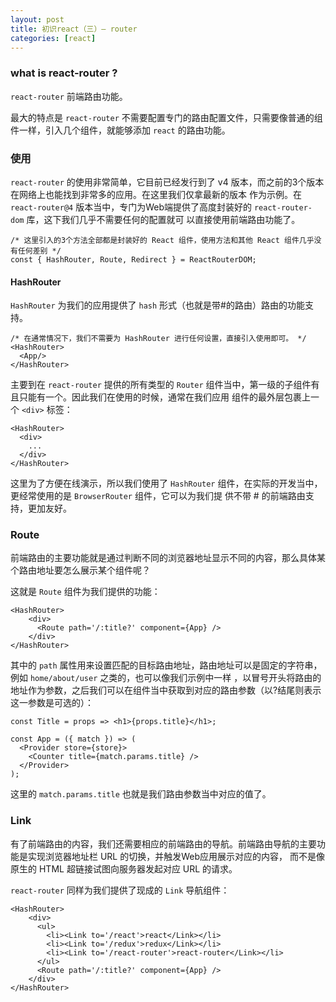 ```yaml
---
layout: post
title: 初识react（三）— router
categories: [react]
---
```


### what is react-router ?

`react-router` 前端路由功能。

最大的特点是 `react-router` 不需要配置专门的路由配置文件，只需要像普通的组件一样，引入几个组件，就能够添加 `react` 的路由功能。

### 使用

`react-router` 的使用非常简单，它目前已经发行到了 v4 版本，而之前的3个版本在网络上也能找到非常多的应用。在这里我们仅拿最新的版本
作为示例。在 `react-router@4` 版本当中，专门为Web端提供了高度封装好的 `react-router-dom` 库，这下我们几乎不需要任何的配置就可
以直接使用前端路由功能了。

```
/* 这里引入的3个方法全部都是封装好的 React 组件，使用方法和其他 React 组件几乎没有任何差别 */
const { HashRouter, Route, Redirect } = ReactRouterDOM;
```

#### HashRouter
`HashRouter` 为我们的应用提供了 `hash` 形式（也就是带#的路由）路由的功能支持。

```
/* 在通常情况下，我们不需要为 HashRouter 进行任何设置，直接引入使用即可。 */
<HashRouter>
  <App/>
</HashRouter>
```

主要到在 `react-router` 提供的所有类型的 `Router` 组件当中，第一级的子组件有且只能有一个。因此我们在使用的时候，通常在我们应用
组件的最外层包裹上一个 `<div>` 标签：

```
<HashRouter>
  <div>
    ...
  </div>
</HashRouter>
```

这里为了方便在线演示，所以我们使用了 `HashRouter` 组件，在实际的开发当中，更经常使用的是 `BrowserRouter` 组件，它可以为我们提
供不带 # 的前端路由支持，更加友好。

### Route

前端路由的主要功能就是通过判断不同的浏览器地址显示不同的内容，那么具体某个路由地址要怎么展示某个组件呢？

这就是 `Route` 组件为我们提供的功能：

```
<HashRouter>
    <div>
      <Route path='/:title?' component={App} />
    </div>
</HashRouter>
```

其中的 `path` 属性用来设置匹配的目标路由地址，路由地址可以是固定的字符串，例如 `home/about/user` 之类的，也可以像我们示例中一样
，以冒号开头将路由的地址作为参数，之后我们可以在组件当中获取到对应的路由参数（以?结尾则表示这一参数是可选的）：

```
const Title = props => <h1>{props.title}</h1>;

const App = ({ match }) => (
  <Provider store={store}>
    <Counter title={match.params.title} />
  </Provider>
);
```

这里的 `match.params.title` 也就是我们路由参数当中对应的值了。

### Link

有了前端路由的内容，我们还需要相应的前端路由的导航。前端路由导航的主要功能是实现浏览器地址栏 URL 的切换，并触发Web应用展示对应的内容，
而不是像原生的 HTML 超链接试图向服务器发起对应 URL 的请求。

`react-router` 同样为我们提供了现成的 `Link` 导航组件：

```
<HashRouter>
    <div>
      <ul>
        <li><Link to='/react'>react</Link></li>
        <li><Link to='/redux'>redux</Link></li>
        <li><Link to='/react-router'>react-router</Link></li>
      </ul>
      <Route path='/:title?' component={App} />
    </div>
</HashRouter>
```


